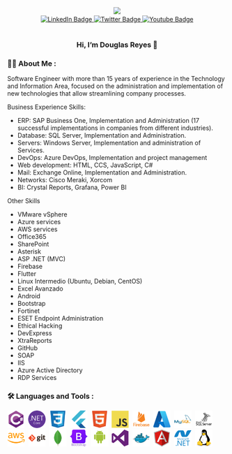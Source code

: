 <div id="header" align="center">
  <img src="https://cdn.dribbble.com/users/1162077/screenshots/3848914/media/7ed7d5ca074b48b328150e5a231e8d1f.gif" width="250"/>
  <div id="badges">
    <a href="https://www.linkedin.com/in/dyrg7/">
  <img src="https://img.shields.io/badge/LinkedIn-blue?style=for-the-badge&logo=linkedin&logoColor=white" alt="LinkedIn Badge"/>
    </a>
    <a href="https://twitter.com/DYRG_7">
    <img src="https://img.shields.io/badge/Twitter-blue?style=for-the-badge&logo=twitter&logoColor=white" alt="Twitter Badge"/>
    <a/>
    <a href="https://www.youtube.com/@douglasreyes8476">
  <img src="https://img.shields.io/badge/YouTube-red?style=for-the-badge&logo=youtube&logoColor=white" alt="Youtube Badge"/>
            <a/>
</div>
<img src="https://komarev.com/ghpvc/?username=dreyesalanza&style=flat-square&color=blue" alt=""/>
      
 <h3>Hi, I’m Douglas Reyes 👋</h3>
</div>


 ### :woman_technologist: About Me :

Software Engineer with more than 15 years of experience in the Technology and Information Area, focused on the administration and implementation of new technologies that allow streamlining company processes.

Business Experience Skills:

- ERP: SAP Business One, Implementation and Administration (17 successful implementations in companies from different industries).
- Database: SQL Server, Implementation and Administration.
- Servers: Windows Server, Implementation and administration of Services.
- DevOps: Azure DevOps, Implementation and project management
- Web development: HTML, CCS, JavaScript, C#
- Mail: Exchange Online, Implementation and Administration.
- Networks: Cisco Meraki, Xorcom
- BI: Crystal Reports, Grafana, Power BI

Other Skills

- VMware vSphere
- Azure services
- AWS services
- Office365
- SharePoint
- Asterisk
- ASP .NET (MVC)
- Firebase
- Flutter
- Linux Intermedio (Ubuntu, Debian, CentOS)
- Excel Avanzado
- Android
- Bootstrap
- Fortinet
- ESET Endpoint Administration
- Ethical Hacking
- DevExpress
- XtraReports
- GitHub
- SOAP
- IIS
- Azure Active Directory
- RDP Services
    
 ### :hammer_and_wrench: Languages and Tools :
 <div>
  <img src="https://github.com/devicons/devicon/blob/master/icons/csharp/csharp-original.svg" title="Java" alt="Java" width="40" height="40"/>&nbsp;
  <img src="https://github.com/devicons/devicon/blob/master/icons/dotnetcore/dotnetcore-original.svg" title="React" alt="React" width="40" height="40"/>&nbsp;
  <img src="https://github.com/devicons/devicon/blob/master/icons/css3/css3-original.svg" title="Material UI" alt="Material UI" width="40" height="40"/>&nbsp;
  <img src="https://github.com/devicons/devicon/blob/master/icons/flutter/flutter-original.svg" title="Flutter" alt="Flutter" width="40" height="40"/>&nbsp;
  <img src="https://github.com/devicons/devicon/blob/master/icons/html5/html5-original.svg" title="HTML5" alt="HTML" width="40" height="40"/>&nbsp;
  <img src="https://github.com/devicons/devicon/blob/master/icons/javascript/javascript-original.svg" title="JavaScript" alt="JavaScript" width="40" height="40"/>&nbsp;
  <img src="https://github.com/devicons/devicon/blob/master/icons/firebase/firebase-plain-wordmark.svg" title="Firebase" alt="Firebase" width="40" height="40"/>&nbsp;
  <img src="https://github.com/devicons/devicon/blob/master/icons/azure/azure-original.svg" title="Gatsby"  alt="Gatsby" width="40" height="40"/>&nbsp;
  <img src="https://github.com/devicons/devicon/blob/master/icons/mysql/mysql-original-wordmark.svg" title="MySQL"  alt="MySQL" width="40" height="40"/>&nbsp;
  <img src="https://github.com/devicons/devicon/blob/master/icons/microsoftsqlserver/microsoftsqlserver-plain-wordmark.svg" title="NodeJS" alt="NodeJS" width="40" height="40"/>&nbsp;
  <img src="https://github.com/devicons/devicon/blob/master/icons/amazonwebservices/amazonwebservices-plain-wordmark.svg" title="AWS" alt="AWS" width="40" height="40"/>&nbsp;
  <img src="https://github.com/devicons/devicon/blob/master/icons/git/git-original-wordmark.svg" title="Git" **alt="Git" width="40" height="40"/>&nbsp;
  <img src="https://github.com/devicons/devicon/blob/master/icons/mongodb/mongodb-original.svg" title="Material UI" alt="Material UI" width="40" height="40"/>&nbsp;
  <img src="https://github.com/devicons/devicon/blob/master/icons/bootstrap/bootstrap-original-wordmark.svg" title="Flutter" alt="Flutter" width="40" height="40"/>&nbsp;
  <img src="https://github.com/devicons/devicon/blob/master/icons/android/android-original-wordmark.svg" title="HTML5" alt="HTML" width="40" height="40"/>&nbsp;
  <img src="https://github.com/devicons/devicon/blob/master/icons/visualstudio/visualstudio-plain.svg" title="JavaScript" alt="JavaScript" width="40"/>&nbsp; 
  <img src="https://github.com/devicons/devicon/blob/master/icons/docker/docker-original.svg" title="JavaScript" alt="JavaScript" width="40"/>&nbsp; 
  <img src="https://github.com/devicons/devicon/blob/master/icons/angularjs/angularjs-original.svg" title="JavaScript" alt="JavaScript" width="40"/>&nbsp;
  <img src="https://github.com/devicons/devicon/blob/master/icons/dot-net/dot-net-plain-wordmark.svg" title="JavaScript" alt="JavaScript" width="40"/>&nbsp;
  <img src="https://github.com/devicons/devicon/blob/master/icons/linux/linux-original.svg" title="JavaScript" alt="JavaScript" width="40"/> 
  
  
  
  
  
</div>
 
<!---
dreyesalanza/dreyesalanza is a ✨ special ✨ repository because its `README.md` (this file) appears on your GitHub profile.
You can click the Preview link to take a look at your changes.
--->
